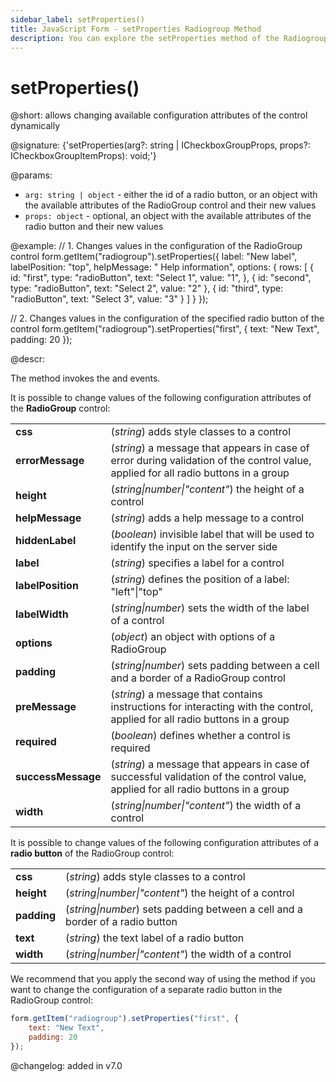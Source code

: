 ```yaml
---
sidebar_label: setProperties()
title: JavaScript Form - setProperties Radiogroup Method 
description: You can explore the setProperties method of the Radiogroup control of Form in the documentation of the DHTMLX JavaScript UI library. Browse developer guides and API reference, try out code examples and live demos, and download a free 30-day evaluation version of DHTMLX Suite 7.
---
```


# setProperties()

@short: allows changing available configuration attributes of the control dynamically

@signature: {'setProperties(arg?: string | ICheckboxGroupProps, props?: ICheckboxGroupItemProps): void;'}

@params:
- `arg: string | object` - either the id of a radio button, or an object with the available attributes of the RadioGroup control and their new values
- `props: object` - optional, an object with the available attributes of the radio button and their new values

@example:
// 1. Changes values in the configuration of the RadioGroup control
form.getItem("radiogroup").setProperties({
    label: "New label",
    labelPosition: "top",
    helpMessage: " Help information",
    options: {
        rows: [
            {
                id: "first",
                type: "radioButton",
                text: "Select 1",
                value: "1",
            },
            {
                id: "second",
                type: "radioButton",
                text: "Select 2",
                value: "2"
            },
            {
                id: "third",
                type: "radioButton",
                text: "Select 3",
                value: "3"
            }
        ]
    }
});

// 2. Changes values in the configuration of the specified radio button of the control
form.getItem("radiogroup").setProperties("first", {
    text: "New Text",
	padding: 20
});

@descr:

The method invokes the [](form/api/radiogroup/radiogroup_afterchangeproperties_event.md) and [](form/api/radiogroup/radiogroup_beforechangeproperties_event.md) events.

It is possible to change values of the following configuration attributes of the **RadioGroup** control:

<table>
	<tbody>
		<tr>
			<td><b>css</b></td>
			<td>(<i>string</i>) adds style classes to a control</td>
		</tr>
		<tr>
			<td><b>errorMessage</b></td>
			<td>(<i>string</i>) a message that appears in case of error during validation of the control value, applied for all radio buttons in a group</td>
		</tr>
		<tr>
			<td><b>height</b></td>
			<td>(<i>string|number|"content"</i>) the height of a control</td>
		</tr>
		<tr>
			<td><b>helpMessage</b></td>
			<td>(<i>string</i>) adds a help message to a control</td>
		</tr>
		<tr>
			<td><b>hiddenLabel</b></td>
			<td>(<i>boolean</i>) invisible label that will be used to identify the input on the server side</td>
		</tr>
		<tr>
			<td><b>label</b></td>
			<td>(<i>string</i>) specifies a label for a control</td>
		</tr>
    	<tr>
			<td><b>labelPosition</b></td>
			<td>(<i>string</i>) defines the position of a label: "left"|"top"</td>
		</tr>
    	<tr>
			<td><b>labelWidth</b></td>
			<td>(<i>string|number</i>) sets the width of the label of a control</td>
		</tr>
		<tr>
			<td><b>options</b></td>
			<td>(<i>object</i>) an object with options of a RadioGroup</td>
		</tr>
		<tr>
			<td><b>padding</b></td>
			<td>(<i>string|number</i>) sets padding between a cell and a border of a RadioGroup control</td>
		</tr>
		<tr>
			<td><b>preMessage</b></td>
			<td>(<i>string</i>) a message that contains instructions for interacting with the control, applied for all radio buttons in a group</td>
		</tr>
		<tr>
			<td><b>required</b></td>
			<td>(<i>boolean</i>) defines whether a control is required</td>
		</tr>
		<tr>
			<td><b>successMessage</b></td>
			<td>(<i>string</i>) a message that appears in case of successful validation of the control value, applied for all radio buttons in a group</td>
		</tr>
		<tr>
			<td><b>width</b></td>
			<td>(<i>string|number|"content"</i>) the width of a control</td>
		</tr>
    </tbody>
</table>

It is possible to change values of the following configuration attributes of a **radio button** of the RadioGroup control:

<table>
	<tbody>
		<tr>
			<td><b>css</b></td>
			<td>(<i>string</i>) adds style classes to a control</td>
		</tr>
		<tr>
			<td><b>height</b></td>
			<td>(<i>string|number|"content"</i>) the height of a control</td>
		</tr>
		<tr>
			<td><b>padding</b></td>
			<td>(<i>string|number</i>) sets padding between a cell and a border of a radio button</td>
		</tr>
		<tr>
			<td><b>text</b></td>
			<td>(<i>string</i>) the text label of a radio button</td>
		</tr>
		<tr>
			<td><b>width</b></td>
			<td>(<i>string|number|"content"</i>) the width of a control</td>
		</tr>
    </tbody>
</table>

We recommend that you apply the second way of using the method if you want to change the configuration of a separate radio button in the RadioGroup control:

~~~js
form.getItem("radiogroup").setProperties("first", {
    text: "New Text",
	padding: 20
});
~~~

@changelog: added in v7.0
